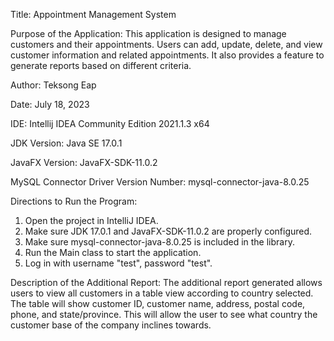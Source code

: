 Title: Appointment Management System

Purpose of the Application:
This application is designed to manage customers and their appointments.
Users can add, update, delete, and view customer information and related appointments.
It also provides a feature to generate reports based on different criteria.

Author: Teksong Eap

Date: July 18, 2023

IDE: Intellij IDEA Community Edition 2021.1.3 x64

JDK Version: Java SE 17.0.1

JavaFX Version: JavaFX-SDK-11.0.2

MySQL Connector Driver Version Number: mysql-connector-java-8.0.25

Directions to Run the Program:

1. Open the project in IntelliJ IDEA.
2. Make sure JDK 17.0.1 and JavaFX-SDK-11.0.2 are properly configured.
3. Make sure mysql-connector-java-8.0.25 is included in the library.
4. Run the Main class to start the application.
5. Log in with username "test", password "test".

Description of the Additional Report:
The additional report generated allows users to view all customers in a table view according to country selected.
The table will show customer ID, customer name, address, postal code, phone, and state/province.
This will allow the user to see what country the customer base of the company inclines towards.

